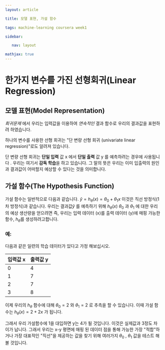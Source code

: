 ```yaml
---
layout: article

title: 모델 표현, 가설 함수

tags: machine-learning coursera week1

sidebar:

​	nav: layout

mathjax: true
---
```




# 한가지 변수를 가진 선형회귀(Linear Regression)

## 모델 표현(Model Representation)

*회귀문제* 에서 우리는 입력값을 이용하여 *연속적인* 결과 함수로 우리의 결과값을 표현하려 하였습니다. 

하나의 변수를 사용한 선형 회귀는 "단 변량 선형 회귀 (univariate linear regression)"로도 알려져 있습니다.

단 변량 선형 회귀는 **단일 입력** 값 x 에서 **단일 출력** 값 y 를 예측하려는 경우에 사용됩니다 . 우리는 여기서 **감독 학습**을 하고 있습니다. 그 말의 뜻은 우리는 이미 입출력의 원인과 결과값이 어떠할지 예상할 수 있다는 것을 의미합니다.

## 가설 함수(The Hypothesis Function)

가설 함수는 일반적으로 다음과 같습니다.
$\hat{y} = h_\theta(x) = \theta_0 + \theta_1 x$
이것은 직선 방정식(1차 방정식)과 같습니다. 우리는 결과값$\hat{y}$ 를 예측하기 위해 $h_\theta (x)$ $\theta_0$ 과 $\theta_1$ 에 대한  우리의 예상 생산량을 얻으려면 즉, 우리는 입력 데이터 (x)를 출력 데이터 (y)에 매핑 가능한 함수, $h_\theta$를 생성하려고합니다.

### 예:

다음과 같은 일련의 학습 데이터가 있다고 가정 해보십시오.

| 입력값 x | 출력값 y |
| -------- | -------- |
| 0        | 4        |
| 1        | 7        |
| 2        | 7        |
| 3        | 8        |

이제 우리의 $h_\theta$ 함수에 대해 $\theta_0 = 2$ 와 $\theta_1 = 2$ 로 추측을 할 수 있습니다.   이때 가설 함수는 $h_\theta (x) = 2 + 2x$ 가 됩니다.

그래서 우리 가설함수에 1을 대입하면 y는 4가 될 것입니다. 이것은 실제값과 3정도 차이가 납니다.  그래서 우리는 x-y 평면에 매핑 된 데이터 점을 통해 가능한 가장 "적합"하거나 가장 대표적인 "직선"을 제공하는 값을 찾기 위해 여러가지 $\theta_0$ , $\theta_1$ 값을 테스트 해 볼 것입니다.